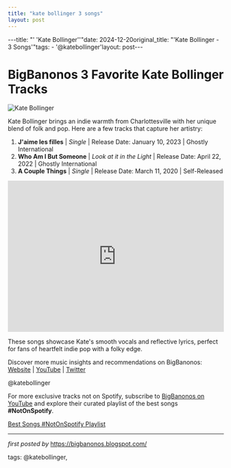 ```yaml
---
title: "kate bollinger 3 songs"
layout: post
---
```

---title: "' 'Kate Bollinger''"date: 2024-12-20original_title: "'Kate Bollinger - 3 Songs'"tags:  - '@katebollinger'layout: post---<h1>BigBanonos 3 Favorite Kate Bollinger Tracks</h1><img src="https://lazywomen.com/wp-content/uploads/2023/03/Kate-Bollinger-Jaime-les-filles-Press-Photo-Giraffe-Studios-Imagination-Emporium-@Giraffestudios-scaled.jpeg" alt="Kate Bollinger"> <p>Kate Bollinger brings an indie warmth from Charlottesville with her unique blend of folk and pop. Here are a few tracks that capture her artistry:</p> <ol> <li><strong>J'aime les filles</strong> | <em>Single</em> | Release Date: January 10, 2023 | Ghostly International</li> <li><strong>Who Am I But Someone</strong> | <em>Look at it in the Light</em> | Release Date: April 22, 2022 | Ghostly International</li> <li><strong>A Couple Things</strong> | <em>Single</em> | Release Date: March 11, 2020 | Self-Released</li></ol> <div> <iframe src="https://open.spotify.com/embed/playlist/5HWGOXsPtIGusp8Vnu5zYc?utm_source=generator" width="100%" height="352" frameBorder="0" allowfullscreen="" allow="autoplay; clipboard-write; encrypted-media; fullscreen; picture-in-picture" loading="lazy"></iframe></div> <p>These songs showcase Kate's smooth vocals and reflective lyrics, perfect for fans of heartfelt indie pop with a folky edge.</p> <div> <p>Discover more music insights and recommendations on BigBanonos: <a href="https://bigbanonos.blogspot.com/">Website</a> | <a href="https://www.youtube.com/@BigBanonos">YouTube</a> | <a href="https://x.com/bigbanonos">Twitter</a></p></div> <!-- Tags --><p>@katebollinger</p><!--Subscribe and Playlist Links--><div>    <p>For more exclusive tracks not on Spotify, subscribe to <a href="https://www.youtube.com/@BigBanonos" target="_blank">BigBanonos on YouTube</a> and explore their curated playlist of the best songs <strong>#NotOnSpotify</strong>.</p>    <p><a href="https://www.youtube.com/playlist?list=PLtuNtuTatqI0kFahUCbtbfenC_ET5O_tr" target="_blank">Best Songs #NotOnSpotify Playlist<br /></a></p></div><hr /><p><em>first posted by</em> <a href="https://bigbanonos.blogspot.com/" rel="noopener" target="_new">https://bigbanonos.blogspot.com/</a></p><p>tags: @katebollinger,</p>